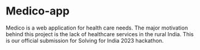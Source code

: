 # Medico-app
Medico is a web application for health care needs. The major motivation behind this project is the lack of healthcare services in the rural India. This is our official submission for Solving for India 2023 hackathon.
